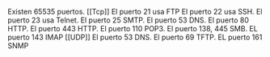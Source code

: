 Existen 65535 puertos.
[[Tcp]]
El puerto 21 usa FTP
El puerto 22 usa SSH.
El puerto 23 usa Telnet.
El puerto 25 SMTP.
El puerto 53 DNS.
El puerto 80 HTTP.
El puerto 443 HTTP.
El puerto 110 POP3.
El puerto 138, 445 SMB.
EL puerto 143 IMAP
[[UDP]]
El puerto 53 DNS.
El puerto 69 TFTP.
EL puerto 161 SNMP